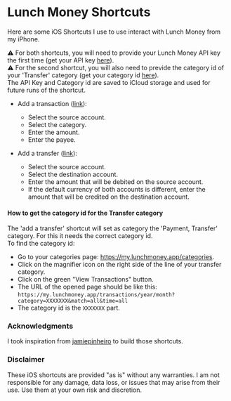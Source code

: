 # Lunch Money Shortcuts
Here are some iOS Shortcuts I use to use interact with Lunch Money from my iPhone.  

⚠️ For both shortcuts, you will need to provide your Lunch Money API key the first time (get your API key [here](https://my.lunchmoney.app/developers)).  
⚠️ For the second shortcut, you will also need to previde the category id of your 'Transfer' category (get your category id [here](#how-to-get-the-category-id-for-the-transfer-category)).  
The API Key and Category id are saved to iCloud storage and used for future runs of the shortcut.

- Add a transaction ([link](https://www.icloud.com/shortcuts/ab60ff7e9f6c48488784d3e8dff1c749)):
  - Select the source account.
  - Select the category.
  - Enter the amount.
  - Enter the payee.
    
- Add a transfer ([link](https://www.icloud.com/shortcuts/2093785feb22458ab0e300e710e9238b)):
  - Select the source account.
  - Select the destination account.
  - Enter the amount that will be debited on the source account.
  - If the default currency of both accounts is different, enter the amount that will be credited on the destination account.


#### How to get the category id for the Transfer category
The 'add a transfer' shortcut will set as category the 'Payment, Transfer' category. For this it needs the correct category id.  
To find the category id:
- Go to your categories page: https://my.lunchmoney.app/categories.
- Click on the magnifier icon on the right side of the line of your transfer category.
- Click on the green "View Transactions" button.
- The URL of the opened page should be like this: `https://my.lunchmoney.app/transactions/year/month?category=XXXXXXX&match=all&time=all`
- The category id is the `XXXXXXX` part.



### Acknowledgments
I took inspiration from [jamiepinheiro](https://github.com/jamiepinheiro/lunch_money_categorize_transaction_shortcut) to build those shortcuts.

### Disclaimer
These iOS shortcuts are provided "as is" without any warranties. I am not responsible for any damage, data loss, or issues that may arise from their use. Use them at your own risk and discretion.
